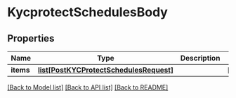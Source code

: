 # KycprotectSchedulesBody

## Properties
Name | Type | Description | Notes
------------ | ------------- | ------------- | -------------
**items** | [**list[PostKYCProtectSchedulesRequest]**](PostKYCProtectSchedulesRequest.md) |  | [optional] 

[[Back to Model list]](../README.md#documentation-for-models) [[Back to API list]](../README.md#documentation-for-api-endpoints) [[Back to README]](../README.md)

